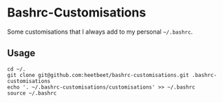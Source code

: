 # Bashrc-Customisations
Some customisations that I always add to my personal `~/.bashrc`.

## Usage

    cd ~/.
    git clone git@github.com:heetbeet/bashrc-customisations.git .bashrc-customisations
    echo '. ~/.bashrc-customisations/customisations' >> ~/.bashrc
    source ~/.bashrc

